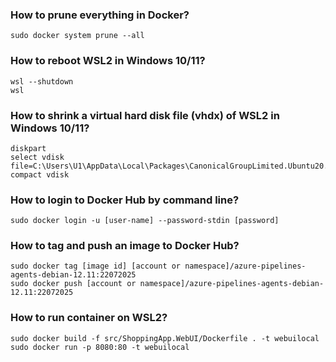 ### How to prune everything in Docker?
```
sudo docker system prune --all
```
### How to reboot WSL2 in Windows 10/11?
```
wsl --shutdown
wsl 
```
### How to shrink a virtual hard disk file (vhdx) of WSL2 in Windows 10/11?
```
diskpart
select vdisk file=C:\Users\U1\AppData\Local\Packages\CanonicalGroupLimited.Ubuntu20.04onWindows_79rhkp1fndgsc\LocalState\ext4.vhdx
compact vdisk
```
### How to login to Docker Hub by command line?
```
sudo docker login -u [user-name] --password-stdin [password]
```
### How to tag and push an image to Docker Hub?
```
sudo docker tag [image id] [account or namespace]/azure-pipelines-agents-debian-12.11:22072025
sudo docker push [account or namespace]/azure-pipelines-agents-debian-12.11:22072025
```
### How to run container on WSL2?
```
sudo docker build -f src/ShoppingApp.WebUI/Dockerfile . -t webuilocal
sudo docker run -p 8080:80 -t webuilocal
```